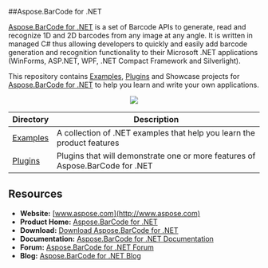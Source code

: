 ##Aspose.BarCode for .NET

[Aspose.BarCode for .NET](http://www.aspose.com/products/barcode/net) is a set of Barcode APIs to generate, read and recognize 1D and 2D barcodes from any image at any angle. It is written in managed C# thus allowing developers to quickly and easily add barcode generation and recognition functionality to their Microsoft .NET applications (WinForms, ASP.NET, WPF, .NET Compact Framework and Silverlight).

This repository contains [Examples](Examples), [Plugins](Plugins) and Showcase projects for [Aspose.BarCode for .NET](http://www.aspose.com/products/barcode/net) to help you learn and write your own applications.

<p align="center">
  <a title="Download complete Aspose.BarCode for .NET source code" href="https://github.com/aspose-barcode/Aspose.BarCode-for-.NET/archive/master.zip">
	<img src="https://raw.github.com/AsposeExamples/java-examples-dashboard/master/images/downloadZip-Button-Large.png" />
  </a>
</p>

Directory | Description
--------- | -----------
[Examples](Examples)  | A collection of .NET examples that help you learn the product features
[Plugins](Plugins)  | Plugins that will demonstrate one or more features of Aspose.BarCode for .NET

## Resources

+ **Website:** [www.aspose.com](http://www.aspose.com)
+ **Product Home:** [Aspose.BarCode for .NET](http://www.aspose.com/products/barcode/net)
+ **Download:** [Download Aspose.BarCode for .NET](https://downloads.aspose.com/barcode/net)
+ **Documentation:** [Aspose.BarCode for .NET Documentation](https://docs.aspose.com//display/barcodenet/Home)
+ **Forum:** [Aspose.BarCode for .NET Forum](http://www.aspose.com/community/forums/aspose.barcode-product-family/193/showforum.aspx)
+ **Blog:** [Aspose.BarCode for .NET Blog](http://www.aspose.com/blogs/aspose-products/aspose-barcode-product-family.html)
